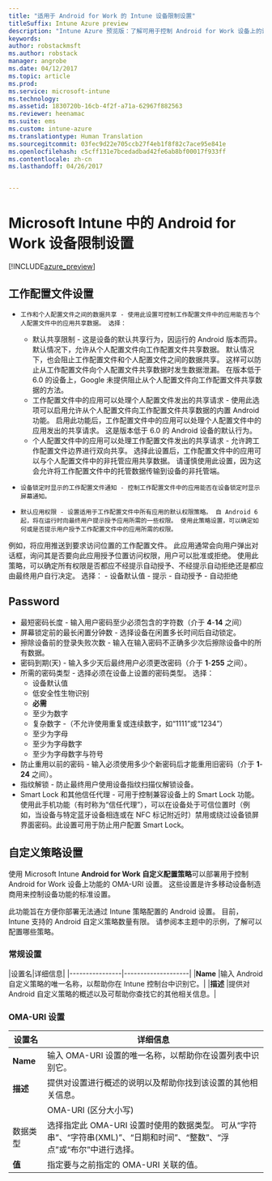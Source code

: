 ```yaml
---
title: "适用于 Android for Work 的 Intune 设备限制设置"
titleSuffix: Intune Azure preview
description: "Intune Azure 预览版：了解可用于控制 Android for Work 设备上的设备设置和功能的 Intune 设置。"
keywords: 
author: robstackmsft
ms.author: robstack
manager: angrobe
ms.date: 04/12/2017
ms.topic: article
ms.prod: 
ms.service: microsoft-intune
ms.technology: 
ms.assetid: 1830720b-16cb-4f2f-a71a-62967f882563
ms.reviewer: heenamac
ms.suite: ems
ms.custom: intune-azure
ms.translationtype: Human Translation
ms.sourcegitcommit: 03fec9d22e705ccb27f4eb1f8f82c7ace95e841e
ms.openlocfilehash: c5cff131e7bcedadbad42fe6ab8bf00017f933ff
ms.contentlocale: zh-cn
ms.lasthandoff: 04/26/2017


---
```


# <a name="android-for-work-device-restriction-settings-in-microsoft-intune"></a>Microsoft Intune 中的 Android for Work 设备限制设置

[!INCLUDE[azure_preview](../includes/azure_preview.md)]

## <a name="work-profile-settings"></a>工作配置文件设置
-     工作和个人配置文件之间的数据共享 - 使用此设置可控制工作配置文件中的应用能否与个人配置文件中的应用共享数据。 选择：
    - 默认共享限制 - 这是设备的默认共享行为，因运行的 Android 版本而异。 默认情况下，允许从个人配置文件向工作配置文件共享数据。 默认情况下，也会阻止工作配置文件和个人配置文件之间的数据共享。 这样可以防止从工作配置文件向个人配置文件共享数据时发生数据泄漏。 在版本低于 6.0 的设备上，Google 未提供阻止从个人配置文件向工作配置文件共享数据的方法。  
    - 工作配置文件中的应用可以处理个人配置文件发出的共享请求 - 使用此选项可以启用允许从个人配置文件向工作配置文件共享数据的内置 Android 功能。 启用此功能后，工作配置文件中的应用可以处理个人配置文件中的应用发出的共享请求。 这是版本低于 6.0 的 Android 设备的默认行为。
    - 个人配置文件中的应用可以处理工作配置文件发出的共享请求 - 允许跨工作配置文件边界进行双向共享。 选择此设置后，工作配置文件中的应用可以与个人配置文件中的非托管应用共享数据。  请谨慎使用此设置，因为这会允许将工作配置文件中的托管数据传输到设备的非托管端。


-     设备锁定时显示的工作配置文件通知 - 控制工作配置文件中的应用能否在设备锁定时显示屏幕通知。
-     默认应用权限 - 设置适用于工作配置文件中所有应用的默认权限策略。 自 Android 6 起，将在运行时向最终用户提示授予应用所需的一些权限。 使用此策略设置，可以确定如何或是否提示用户授予工作配置文件中的应用所需的权限。
例如，将应用推送到要求访问位置的工作配置文件。 此应用通常会向用户弹出对话框，询问其是否要向此应用授予位置访问权限，用户可以批准或拒绝。 使用此策略，可以确定所有权限是否都应不经提示自动授予、不经提示自动拒绝还是都应由最终用户自行决定。 选择：
    -     设备默认值
    -     提示
    -     自动授予
    -     自动拒绝

## <a name="password"></a>Password

- 最短密码长度 - 输入用户密码至少必须包含的字符数（介于 **4**-**14** 之间）
- 屏幕锁定前的最长闲置分钟数 - 选择设备在闲置多长时间后自动锁定。
- 擦除设备前的登录失败次数 - 输入在输入密码不正确多少次后擦除设备中的所有数据。
- 密码到期(天) - 输入多少天后最终用户必须更改密码（介于 **1**-**255** 之间）。
- 所需的密码类型 - 选择必须在设备上设置的密码类型。 选择：
    - 设备默认值
    - 低安全性生物识别
    - **必需**
    - 至少为数字
    - 复杂数字 -（不允许使用重复或连续数字，如“1111”或“1234”）
    - 至少为字母
    - 至少为字母数字
    - 至少为字母数字与符号
- 防止重用以前的密码 - 输入必须使用多少个新密码后才能重用旧密码（介于 **1**-**24** 之间）。
- 指纹解锁 - 防止最终用户使用设备指纹扫描仪解锁设备。
- Smart Lock 和其他信任代理 - 可用于控制兼容设备上的 Smart Lock 功能。 使用此手机功能（有时称为“信任代理”），可以在设备处于可信位置时（例如，当设备与特定蓝牙设备相连或在 NFC 标记附近时）禁用或绕过设备锁屏界面密码。此设置可用于防止用户配置 Smart Lock。

## <a name="custom-policy-settings"></a>自定义策略设置
使用 Microsoft Intune **Android for Work 自定义配置策略**可以部署用于控制 Android for Work 设备上功能的 OMA-URI 设置。 这些设置是许多移动设备制造商用来控制设备功能的标准设置。

此功能旨在方便你部署无法通过 Intune 策略配置的 Android 设置。
目前，Intune 支持的 Android 自定义策略数量有限。 请参阅本主题中的示例，了解可以配置哪些策略。

### <a name="general-settings"></a>常规设置

|设置名|详细信息|
    |----------------|--------------------|
    |**Name** |输入 Android 自定义策略的唯一名称，以帮助你在 Intune 控制台中识别它。|
    |**描述** |提供对 Android 自定义策略的概述以及可帮助你查找它的其他相关信息。|

### <a name="oma-uri-settings"></a>OMA-URI 设置

  |设置名|详细信息|
  |--------|--------------------|
  |**Name** |输入 OMA-URI 设置的唯一名称，以帮助你在设置列表中识别它。|
  |**描述** |提供对设置进行概述的说明以及帮助你找到该设置的其他相关信息。|
    |OMA-URI (区分大小写) |指定需为其提供设置的 OMA-URI。|
  |数据类型 |选择指定此 OMA-URI 设置时使用的数据类型。 可从“字符串”、“字符串(XML)”、“日期和时间”、“整数”、“浮点”或“布尔”中进行选择。|
  |**值** |指定要与之前指定的 OMA-URI 关联的值。|

